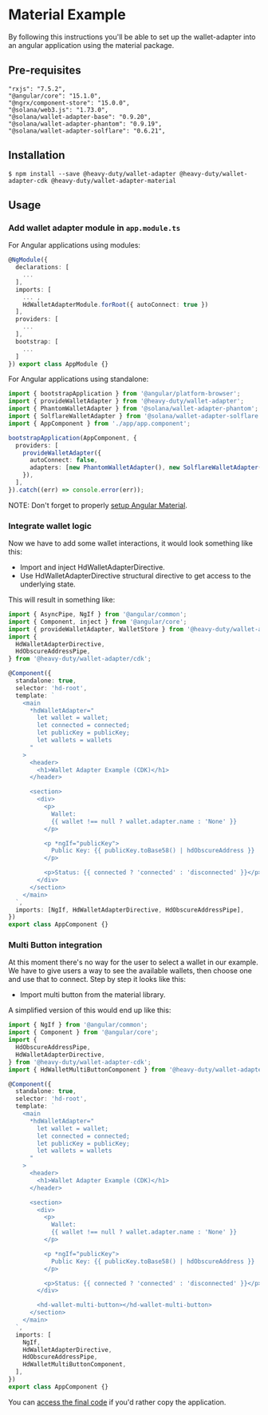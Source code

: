 # Material Example

By following this instructions you'll be able to set up the wallet-adapter into an angular application using the material package.

## Pre-requisites

```
"rxjs": "7.5.2",
"@angular/core": "15.1.0",
"@ngrx/component-store": "15.0.0",
"@solana/web3.js": "1.73.0",
"@solana/wallet-adapter-base": "0.9.20",
"@solana/wallet-adapter-phantom": "0.9.19",
"@solana/wallet-adapter-solflare": "0.6.21",
```

## Installation

```
$ npm install --save @heavy-duty/wallet-adapter @heavy-duty/wallet-adapter-cdk @heavy-duty/wallet-adapter-material
```

## Usage

### Add wallet adapter module in `app.module.ts`

For Angular applications using modules:

```ts
@NgModule({
  declarations: [
    ...
  ],
  imports: [
    ... ,
    HdWalletAdapterModule.forRoot({ autoConnect: true })
  ],
  providers: [
  	...
  ],
  bootstrap: [
  	...
  ]
}) export class AppModule {}
```

For Angular applications using standalone:

```ts
import { bootstrapApplication } from '@angular/platform-browser';
import { provideWalletAdapter } from '@heavy-duty/wallet-adapter';
import { PhantomWalletAdapter } from '@solana/wallet-adapter-phantom';
import { SolflareWalletAdapter } from '@solana/wallet-adapter-solflare';
import { AppComponent } from './app/app.component';

bootstrapApplication(AppComponent, {
  providers: [
    provideWalletAdapter({
      autoConnect: false,
      adapters: [new PhantomWalletAdapter(), new SolflareWalletAdapter()],
    }),
  ],
}).catch((err) => console.error(err));
```

NOTE: Don't forget to properly [setup Angular Material](https://material.angular.io/guide/getting-started).

### Integrate wallet logic

Now we have to add some wallet interactions, it would look something like this:

- Import and inject HdWalletAdapterDirective.
- Use HdWalletAdapterDirective structural directive to get access to the underlying state.

This will result in something like:

```ts
import { AsyncPipe, NgIf } from '@angular/common';
import { Component, inject } from '@angular/core';
import { provideWalletAdapter, WalletStore } from '@heavy-duty/wallet-adapter';
import {
  HdWalletAdapterDirective,
  HdObscureAddressPipe,
} from '@heavy-duty/wallet-adapter/cdk';

@Component({
  standalone: true,
  selector: 'hd-root',
  template: `
    <main
      *hdWalletAdapter="
        let wallet = wallet;
        let connected = connected;
        let publicKey = publicKey;
        let wallets = wallets
      "
    >
      <header>
        <h1>Wallet Adapter Example (CDK)</h1>
      </header>

      <section>
        <div>
          <p>
            Wallet:
            {{ wallet !== null ? wallet.adapter.name : 'None' }}
          </p>

          <p *ngIf="publicKey">
            Public Key: {{ publicKey.toBase58() | hdObscureAddress }}
          </p>

          <p>Status: {{ connected ? 'connected' : 'disconnected' }}</p>
        </div>
      </section>
    </main>
  `,
  imports: [NgIf, HdWalletAdapterDirective, HdObscureAddressPipe],
})
export class AppComponent {}
```

### Multi Button integration

At this moment there's no way for the user to select a wallet in our example. We have to give users a way to see the available wallets, then choose one and use that to connect. Step by step it looks like this:

- Import multi button from the material library.

A simplified version of this would end up like this:

```ts
import { NgIf } from '@angular/common';
import { Component } from '@angular/core';
import {
  HdObscureAddressPipe,
  HdWalletAdapterDirective,
} from '@heavy-duty/wallet-adapter-cdk';
import { HdWalletMultiButtonComponent } from '@heavy-duty/wallet-adapter-material';

@Component({
  standalone: true,
  selector: 'hd-root',
  template: `
    <main
      *hdWalletAdapter="
        let wallet = wallet;
        let connected = connected;
        let publicKey = publicKey;
        let wallets = wallets
      "
    >
      <header>
        <h1>Wallet Adapter Example (CDK)</h1>
      </header>

      <section>
        <div>
          <p>
            Wallet:
            {{ wallet !== null ? wallet.adapter.name : 'None' }}
          </p>

          <p *ngIf="publicKey">
            Public Key: {{ publicKey.toBase58() | hdObscureAddress }}
          </p>

          <p>Status: {{ connected ? 'connected' : 'disconnected' }}</p>
        </div>

        <hd-wallet-multi-button></hd-wallet-multi-button>
      </section>
    </main>
  `,
  imports: [
    NgIf,
    HdWalletAdapterDirective,
    HdObscureAddressPipe,
    HdWalletMultiButtonComponent,
  ],
})
export class AppComponent {}
```

You can [access the final code](/packages/material-example/) if you'd rather copy the application.
